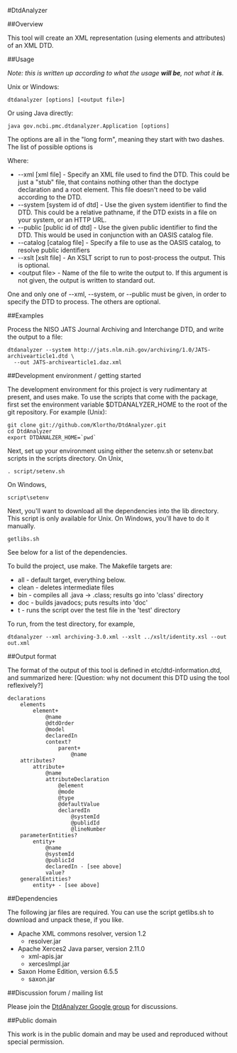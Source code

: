 ﻿#DtdAnalyzer

##Overview

This tool will create an XML representation (using elements and attributes)
of an XML DTD.

##Usage

*Note:  this is written up according to what the usage __will be__, not what it __is__.*

Unix or Windows:

    dtdanalyzer [options] [<output file>]

Or using Java directly:

    java gov.ncbi.pmc.dtdanalyzer.Application [options]

The options are all in the "long form", meaning they start with two dashes.  The list of
possible options is

Where:
* --xml [xml file] - Specify an XML file used to find the DTD.  This could be just a "stub"
  file, that contains nothing other than the doctype declaration and a root element.  This
  file doesn't need to be valid according to the DTD.
* --system [system id of dtd] - Use the given system identifier to find the DTD.  This could
  be a relative pathname, if the DTD exists in a file on your system, or an HTTP URL.
* --public [public id of dtd] - Use the given public identifier to find the DTD.  This would
  be used in conjunction with an OASIS catalog file.
* --catalog [catalog file] - Specify a file to use as the OASIS catalog, to resolve public
  identifiers
* --xslt [xslt file] - An XSLT script to run to post-process the output.  This is optional.
* &lt;output file> - Name of the file to write the output to.  If this argument is not given,
  the output is written to standard out.

One and only one of --xml, --system, or --public must be given, in order to specify the
DTD to process.  The others are optional.

##Examples

Process the NISO JATS Journal Archiving and Interchange DTD, and write the output to a
file:

    dtdanalyzer --system http://jats.nlm.nih.gov/archiving/1.0/JATS-archivearticle1.dtd \
      --out JATS-archivearticle1.daz.xml


##Development environment / getting started

The development environment for this project is very rudimentary at present,
and uses make.  To use the scripts that come with the package, first set the
environment variable $DTDANALYZER_HOME to the root of the git repository.
For example (Unix):

    git clone git://github.com/Klortho/DtdAnalyzer.git
    cd DtdAnalyzer
    export DTDANALZER_HOME=`pwd`

Next, set up your environment using either the
setenv.sh or setenv.bat scripts in the scripts directory.  On Unix,

    . script/setenv.sh

On Windows,

    script\setenv

Next, you'll want to download all the dependencies into the lib directory.  This
script is only available for Unix.  On Windows, you'll have to do it manually.

    getlibs.sh

See below for a list of the dependencies.

To build the project, use make.  The Makefile targets are:

* all - default target, everything below.
* clean - deletes intermediate files
* bin - compiles all .java → .class; results go into 'class' directory
* doc - builds javadocs; puts results into 'doc'
* t - runs the script over the test file in the 'test' directory

To run, from the test directory, for example,

    dtdanalyzer --xml archiving-3.0.xml --xslt ../xslt/identity.xsl --out out.xml

##Output format

The format of the output of this tool is defined in etc/dtd-information.dtd, and summarized
here:  [Question:  why not document this DTD using the tool reflexively?]

    declarations
        elements
            element+
                @name
                @dtdOrder
                @model
                declaredIn
                context?
                    parent+
                        @name
        attributes?
            attribute+
                @name
                attributeDeclaration
                    @element
                    @mode
                    @type
                    @defaultValue
                    declaredIn
                        @systemId
                        @publidId
                        @lineNumber
        parameterEntities?
            entity+
                @name
                @systemId
                @publicId
                declaredIn - [see above]
                value?
        generalEntities?
            entity+ - [see above]


##Dependencies

The following jar files are required.  You can use the script getlibs.sh to download and
unpack these, if you like.

* Apache XML commons resolver, version 1.2
  * resolver.jar
* Apache Xerces2 Java parser, version 2.11.0
  * xml-apis.jar
  * xercesImpl.jar
* Saxon Home Edition, version 6.5.5
  * saxon.jar

##Discussion forum / mailing list

Please join the <a href='https://groups.google.com/d/forum/dtdanalyzer'>DtdAnalyzer Google group</a>
for discussions.

##Public domain

This work is in the public domain and may be used and reproduced without special permission.
